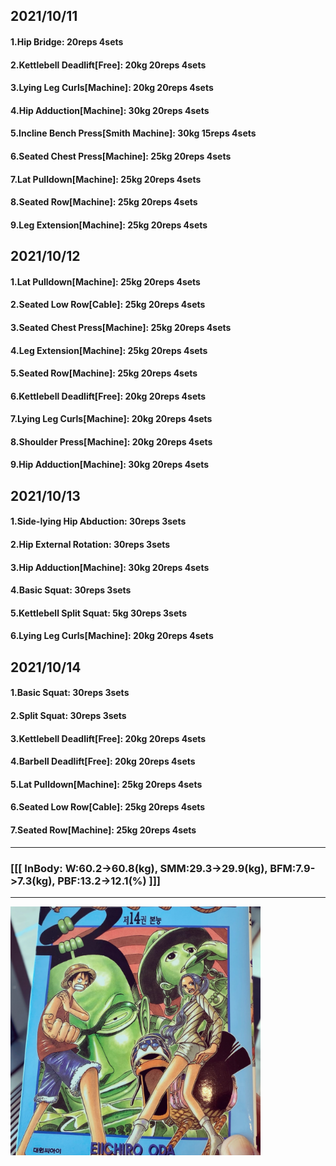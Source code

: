 ## 2021/10/11
#### 1.Hip Bridge: 20reps 4sets
#### 2.Kettlebell Deadlift\[Free\]: 20kg 20reps 4sets
#### 3.Lying Leg Curls\[Machine\]: 20kg 20reps 4sets
#### 4.Hip Adduction\[Machine\]: 30kg 20reps 4sets
#### 5.Incline Bench Press\[Smith Machine\]: 30kg 15reps 4sets
#### 6.Seated Chest Press\[Machine\]: 25kg 20reps 4sets
#### 7.Lat Pulldown\[Machine\]: 25kg 20reps 4sets
#### 8.Seated Row\[Machine\]: 25kg 20reps 4sets
#### 9.Leg Extension\[Machine\]: 25kg 20reps 4sets

## 2021/10/12
#### 1.Lat Pulldown\[Machine\]: 25kg 20reps 4sets
#### 2.Seated Low Row\[Cable\]: 25kg 20reps 4sets
#### 3.Seated Chest Press\[Machine\]: 25kg 20reps 4sets
#### 4.Leg Extension\[Machine\]: 25kg 20reps 4sets
#### 5.Seated Row\[Machine\]: 25kg 20reps 4sets
#### 6.Kettlebell Deadlift\[Free\]: 20kg 20reps 4sets
#### 7.Lying Leg Curls\[Machine\]: 20kg 20reps 4sets
#### 8.Shoulder Press\[Machine\]: 20kg 20reps 4sets
#### 9.Hip Adduction\[Machine\]: 30kg 20reps 4sets

## 2021/10/13
#### 1.Side-lying Hip Abduction: 30reps 3sets
#### 2.Hip External Rotation: 30reps 3sets
#### 3.Hip Adduction\[Machine\]: 30kg 20reps 4sets
#### 4.Basic Squat: 30reps 3sets
#### 5.Kettlebell Split Squat: 5kg 30reps 3sets
#### 6.Lying Leg Curls\[Machine\]: 20kg 20reps 4sets

## 2021/10/14
#### 1.Basic Squat: 30reps 3sets
#### 2.Split Squat: 30reps 3sets
#### 3.Kettlebell Deadlift\[Free\]: 20kg 20reps 4sets
#### 4.Barbell Deadlift\[Free\]: 20kg 20reps 4sets
#### 5.Lat Pulldown\[Machine\]: 25kg 20reps 4sets
#### 6.Seated Low Row\[Cable\]: 25kg 20reps 4sets
#### 7.Seated Row\[Machine\]: 25kg 20reps 4sets

---
### [[[ InBody: W:60.2->60.8(kg), SMM:29.3->29.9(kg), BFM:7.9->7.3(kg), PBF:13.2->12.1(%) ]]]
---

<img src='./_resources/__014.png' width='400px' />

